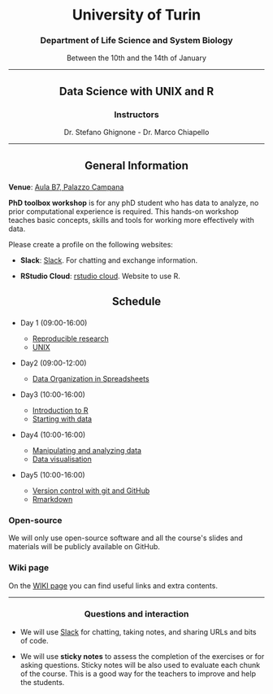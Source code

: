 <center><h1>University of Turin</h1>
<h3>Department of Life Science and System Biology</h3>	
<p>Between the 10th and the 14th of January</p>
</center>

---

<center>
<h2><p>Data Science with UNIX and R</p></h2>
<h3>Instructors</h3>
<p>Dr. Stefano Ghignone - Dr. Marco Chiapello</p>
</center>

---

<center><h2><p>General Information</p></h2></center>

**Venue**: [Aula B7, Palazzo Campana](https://goo.gl/maps/QjXmKNf3XTjCyMUDA)


**PhD toolbox workshop** is for any phD student who has data to analyze, no prior computational experience is required. This hands-on workshop teaches basic concepts, skills and tools for working more effectively with data.

Please create a profile on the following websites:

- **Slack**: [Slack](https://phdtoolbox2022.slack.com/). For chatting and exchange information.

- **RStudio Cloud**: [rstudio cloud](https://rstudio.cloud/). Website to use R.

<center><h2><p>Schedule</p></h2></center>

- Day 1 (09:00-16:00)

	-  [Reproducible research](https://phd-toolbox-course.github.io/2022_PhD_Toolbox_course/01-RR.html)
	-  [UNIX](https://github.com/PhD-Toolbox-course/2022_PhD_Toolbox_course/blob/master/lessons/02.UNIX.pdf)

- Day2 (09:00-12:00)

    -  [Data Organization in Spreadsheets](https://datacarpentry.org/spreadsheet-ecology-lesson/)

- Day3 (10:00-16:00)

	-  [Introduction to R](https://datacarpentry.org/R-ecology-lesson/01-intro-to-r.html)
	-  [Starting with data](https://datacarpentry.org/R-ecology-lesson/02-starting-with-data.html)

- Day4 (10:00-16:00)

	-  [Manipulating and analyzing data](https://datacarpentry.org/R-ecology-lesson/03-dplyr.html)
	-  [Data visualisation](https://datacarpentry.org/R-ecology-lesson/04-visualization-ggplot2.html)


- Day5 (10:00-16:00)

    - [Version control with git and GitHub](https://phd-toolbox-course.github.io/2022_PhD_Toolbox_course/git.html)
    - [Rmarkdown](https://phd-toolbox-course.github.io/2022_PhD_Toolbox_course/rmarkdown.html)


### Open-source

We will only use open-source software and all the course's slides and materials will be publicly available on GitHub.

### Wiki page

On the [WIKI page](https://github.com/PhD-Toolbox-course/2022_PhD_Toolbox_course/wiki/Extra-content) you can find useful links and extra contents.

---

<center><h3><p>Questions and interaction</p></h3></center>

- We will use [Slack](https://phdtoolbox2022.slack.com/) for chatting, taking notes, and sharing URLs and bits of code.

- We will use **sticky notes** to assess the completion of the exercises or for asking questions. Sticky notes will be also used to evaluate each chunk of the course. This is a good way for the teachers to improve and help the students.
